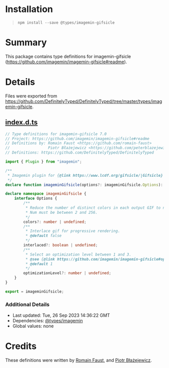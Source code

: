 # Installation
> `npm install --save @types/imagemin-gifsicle`

# Summary
This package contains type definitions for imagemin-gifsicle (https://github.com/imagemin/imagemin-gifsicle#readme).

# Details
Files were exported from https://github.com/DefinitelyTyped/DefinitelyTyped/tree/master/types/imagemin-gifsicle.
## [index.d.ts](https://github.com/DefinitelyTyped/DefinitelyTyped/tree/master/types/imagemin-gifsicle/index.d.ts)
````ts
// Type definitions for imagemin-gifsicle 7.0
// Project: https://github.com/imagemin/imagemin-gifsicle#readme
// Definitions by: Romain Faust <https://github.com/romain-faust>
//                 Piotr Błażejewicz <https://github.com/peterblazejewicz>
// Definitions: https://github.com/DefinitelyTyped/DefinitelyTyped

import { Plugin } from "imagemin";

/**
 * Imagemin plugin for {@link https://www.lcdf.org/gifsicle/|Gifsicle}
 */
declare function imageminGifsicle(options?: imageminGifsicle.Options): Plugin;

declare namespace imageminGifsicle {
    interface Options {
        /**
         * Reduce the number of distinct colors in each output GIF to num or less.
         * Num must be between 2 and 256.
         */
        colors?: number | undefined;
        /**
         * Interlace gif for progressive rendering.
         * @default false
         */
        interlaced?: boolean | undefined;
        /**
         * Select an optimization level between 1 and 3.
         * @see {@link https://github.com/imagemin/imagemin-gifsicle#optimizationlevel}
         * @default 1
         */
        optimizationLevel?: number | undefined;
    }
}

export = imageminGifsicle;

````

### Additional Details
 * Last updated: Tue, 26 Sep 2023 14:36:22 GMT
 * Dependencies: [@types/imagemin](https://npmjs.com/package/@types/imagemin)
 * Global values: none

# Credits
These definitions were written by [Romain Faust](https://github.com/romain-faust), and [Piotr Błażejewicz](https://github.com/peterblazejewicz).
